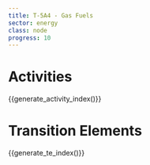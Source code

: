 ```yaml
---
title: T-5A4 - Gas Fuels
sector: energy
class: node
progress: 10
---
```




# Activities

{{generate_activity_index()}}


# Transition Elements

{{generate_te_index()}}


